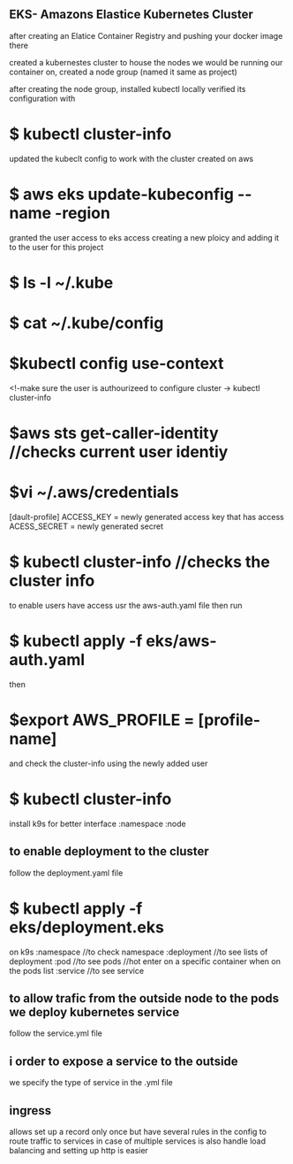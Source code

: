 ## EKS- Amazons Elastice Kubernetes Cluster

after creating an Elatice Container Registry and pushing your docker image there

created a kubernestes cluster to house the nodes we would be running our container on,
created a node group (named it same as project)

after creating the node group, installed kubectl locally
verified its configuration with

# $ kubectl cluster-info

updated the kubeclt config to work with the cluster created on aws

# $ aws eks update-kubeconfig --name <cluter-name> -region <region>

granted the user access to eks access creating a new ploicy and adding it to the user for this project

# $ ls -l ~/.kube

# $ cat ~/.kube/config

# $kubectl config use-context <cluster-arn>

<!-make sure the user is authourizeed to configure cluster ->
kubectl cluster-info

# $aws sts get-caller-identity //checks current user identiy

# $vi ~/.aws/credentials

[dault-profile]
ACCESS_KEY = newly generated access key that has access
ACESS_SECRET = newly generated secret

# $ kubectl cluster-info //checks the cluster info

to enable users have access usr the aws-auth.yaml file then run

# $ kubectl apply -f eks/aws-auth.yaml

then

# $export AWS_PROFILE = [profile-name]

and check the cluster-info using the newly added user

# $ kubectl cluster-info

install k9s for better interface
:namespace
:node

## to enable deployment to the cluster

follow the deployment.yaml file

# $ kubectl apply -f eks/deployment.eks

on k9s
:namespace //to check namespace
:deployment //to see lists of deployment
:pod //to see pods
//hot enter on a specific container when on the pods list
:service //to see service

## to allow trafic from the outside node to the pods we deploy kubernetes service

follow the service.yml file

## i order to expose a service to the outside

we specify the type of service in the .yml file

## ingress

allows set up a record only once but have several rules in the config to route traffic to services in case of multiple services
is also handle load balancing and setting up http is easier
